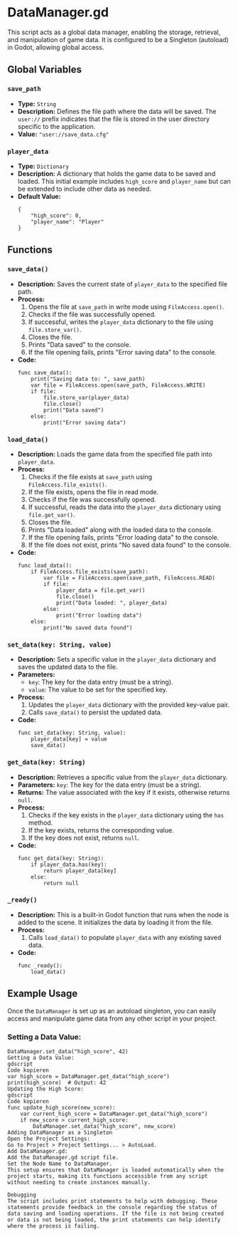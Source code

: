 # DataManager.gd

This script acts as a global data manager, enabling the storage, retrieval, and manipulation of game data. It is configured to be a Singleton (autoload) in Godot, allowing global access.

## Global Variables

### `save_path`
- **Type:** `String`
- **Description:** Defines the file path where the data will be saved. The `user://` prefix indicates that the file is stored in the user directory specific to the application.
- **Value:** `"user://save_data.cfg"`

### `player_data`
- **Type:** `Dictionary`
- **Description:** A dictionary that holds the game data to be saved and loaded. This initial example includes `high_score` and `player_name` but can be extended to include other data as needed.
- **Default Value:**
    ```gdscript
    {
        "high_score": 0,
        "player_name": "Player"
    }
    ```

## Functions

### `save_data()`
- **Description:** Saves the current state of `player_data` to the specified file path.
- **Process:**
  1. Opens the file at `save_path` in write mode using `FileAccess.open()`.
  2. Checks if the file was successfully opened.
  3. If successful, writes the `player_data` dictionary to the file using `file.store_var()`.
  4. Closes the file.
  5. Prints "Data saved" to the console.
  6. If the file opening fails, prints "Error saving data" to the console.
- **Code:**
    ```gdscript
    func save_data():
        print("Saving data to: ", save_path)
        var file = FileAccess.open(save_path, FileAccess.WRITE)
        if file:
            file.store_var(player_data)
            file.close()
            print("Data saved")
        else:
            print("Error saving data")
    ```

### `load_data()`
- **Description:** Loads the game data from the specified file path into `player_data`.
- **Process:**
  1. Checks if the file exists at `save_path` using `FileAccess.file_exists()`.
  2. If the file exists, opens the file in read mode.
  3. Checks if the file was successfully opened.
  4. If successful, reads the data into the `player_data` dictionary using `file.get_var()`.
  5. Closes the file.
  6. Prints "Data loaded" along with the loaded data to the console.
  7. If the file opening fails, prints "Error loading data" to the console.
  8. If the file does not exist, prints "No saved data found" to the console.
- **Code:**
    ```gdscript
    func load_data():
        if FileAccess.file_exists(save_path):
            var file = FileAccess.open(save_path, FileAccess.READ)
            if file:
                player_data = file.get_var()
                file.close()
                print("Data loaded: ", player_data)
            else:
                print("Error loading data")
        else:
            print("No saved data found")
    ```

### `set_data(key: String, value)`
- **Description:** Sets a specific value in the `player_data` dictionary and saves the updated data to the file.
- **Parameters:**
  - `key`: The key for the data entry (must be a string).
  - `value`: The value to be set for the specified key.
- **Process:**
  1. Updates the `player_data` dictionary with the provided key-value pair.
  2. Calls `save_data()` to persist the updated data.
- **Code:**
    ```gdscript
    func set_data(key: String, value):
        player_data[key] = value
        save_data()
    ```

### `get_data(key: String)`
- **Description:** Retrieves a specific value from the `player_data` dictionary.
- **Parameters:** `key`: The key for the data entry (must be a string).
- **Returns:** The value associated with the key if it exists, otherwise returns `null`.
- **Process:**
  1. Checks if the key exists in the `player_data` dictionary using the `has` method.
  2. If the key exists, returns the corresponding value.
  3. If the key does not exist, returns `null`.
- **Code:**
    ```gdscript
    func get_data(key: String):
        if player_data.has(key):
            return player_data[key]
        else:
            return null
    ```

### `_ready()`
- **Description:** This is a built-in Godot function that runs when the node is added to the scene. It initializes the data by loading it from the file.
- **Process:**
  1. Calls `load_data()` to populate `player_data` with any existing saved data.
- **Code:**
    ```gdscript
    func _ready():
        load_data()
    ```

## Example Usage

Once the `DataManager` is set up as an autoload singleton, you can easily access and manipulate game data from any other script in your project.

### Setting a Data Value:
```gdscript
DataManager.set_data("high_score", 42)
Getting a Data Value:
gdscript
Code kopieren
var high_score = DataManager.get_data("high_score")
print(high_score)  # Output: 42
Updating the High Score:
gdscript
Code kopieren
func update_high_score(new_score):
    var current_high_score = DataManager.get_data("high_score")
    if new_score > current_high_score:
        DataManager.set_data("high_score", new_score)
Adding DataManager as a Singleton
Open the Project Settings:
Go to Project > Project Settings... > AutoLoad.
Add DataManager.gd:
Add the DataManager.gd script file.
Set the Node Name to DataManager.
This setup ensures that DataManager is loaded automatically when the project starts, making its functions accessible from any script without needing to create instances manually.

Debugging
The script includes print statements to help with debugging. These statements provide feedback in the console regarding the status of data saving and loading operations. If the file is not being created or data is not being loaded, the print statements can help identify where the process is failing.
